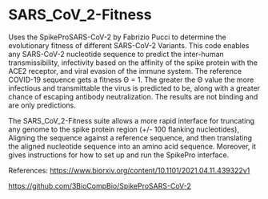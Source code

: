 # SARS_CoV_2-Fitness

Uses the SpikeProSARS-CoV-2 by Fabrizio Pucci to determine the evolutionary fitness of different SARS-CoV-2 Variants. 
This code enables any SARS-CoV-2 nucleotide sequence to predict the inter-human transmissibility, infectivity based on the affinity of the spike protein with the ACE2 receptor, and viral evasion of the immune system. The reference COVID-19 sequence gets a fitness Θ = 1. The greater the Θ value the more infectious and transmittable the virus is predicted to be, along with a greater chance of escaping antibody neutralization. The results are not binding and are only predictions.

The SARS_CoV_2-Fitness suite allows a more rapid interface for truncating any genome to the spike protein region (+/- 100 flanking nucleotides), Aligning the sequence against a reference sequence, and then translating the aligned nucleotide sequence into an amino acid sequence. Moreover, it gives instructions for how to set up and run the SpikePro interface.

References: 
https://www.biorxiv.org/content/10.1101/2021.04.11.439322v1

https://github.com/3BioCompBio/SpikeProSARS-CoV-2
